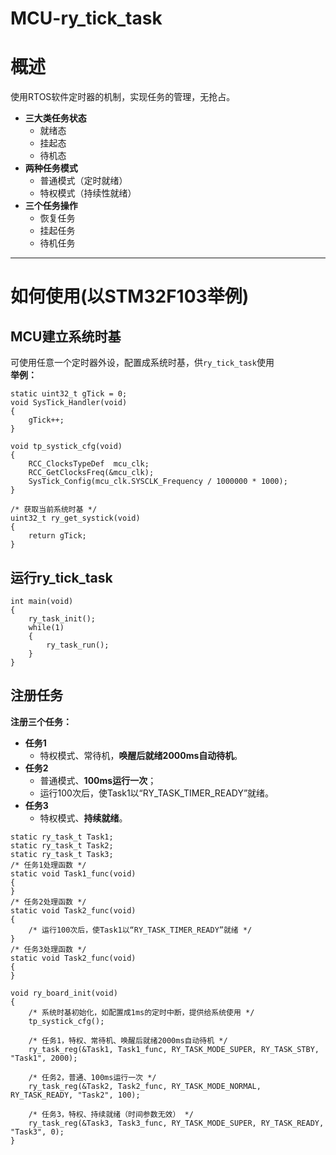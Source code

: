 # MCU-ry_tick_task
# 概述  
使用RTOS软件定时器的机制，实现任务的管理，无抢占。  
* **三大类任务状态**  
  * 就绪态  
  * 挂起态  
  * 待机态  
* **两种任务模式**  
  * 普通模式（定时就绪）  
  * 特权模式（持续性就绪）  
* **三个任务操作**  
  * 恢复任务  
  * 挂起任务  
  * 待机任务  
---
# 如何使用(以STM32F103举例)  
## MCU建立系统时基  
可使用任意一个定时器外设，配置成系统时基，供`ry_tick_task`使用  
**举例：**  
```
static uint32_t gTick = 0;
void SysTick_Handler(void)
{
	gTick++;
}

void tp_systick_cfg(void)
{
	RCC_ClocksTypeDef  mcu_clk;
	RCC_GetClocksFreq(&mcu_clk);
	SysTick_Config(mcu_clk.SYSCLK_Frequency / 1000000 * 1000);
}

/* 获取当前系统时基 */
uint32_t ry_get_systick(void)
{
	return gTick;
}
```
## 运行ry_tick_task  
```
int main(void)
{
	ry_task_init();
	while(1)
	{
		ry_task_run();
	}
}
```

## 注册任务  
**注册三个任务：**  
* **任务1**  
  * 特权模式、常待机，**唤醒后就绪2000ms自动待机**。  
* **任务2**  
  * 普通模式、**100ms运行一次**；  
  * 运行100次后，使Task1以“RY_TASK_TIMER_READY”就绪。  
* **任务3**  
  * 特权模式、**持续就绪**。
```
static ry_task_t Task1;
static ry_task_t Task2;
static ry_task_t Task3;
/* 任务1处理函数 */
static void Task1_func(void)
{
}
/* 任务2处理函数 */
static void Task2_func(void)
{
    /* 运行100次后，使Task1以“RY_TASK_TIMER_READY”就绪 */
}
/* 任务3处理函数 */
static void Task2_func(void)
{
}

void ry_board_init(void)
{
    /* 系统时基初始化，如配置成1ms的定时中断，提供给系统使用 */
    tp_systick_cfg();
	
    /* 任务1，特权、常待机、唤醒后就绪2000ms自动待机 */
    ry_task_reg(&Task1, Task1_func, RY_TASK_MODE_SUPER, RY_TASK_STBY, "Task1", 2000);
    
    /* 任务2，普通、100ms运行一次 */
    ry_task_reg(&Task2, Task2_func, RY_TASK_MODE_NORMAL, RY_TASK_READY, "Task2", 100);
    
    /* 任务3，特权、持续就绪（时间参数无效） */
    ry_task_reg(&Task3, Task3_func, RY_TASK_MODE_SUPER, RY_TASK_READY, "Task3", 0);
}
```

